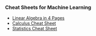 ### Cheat Sheets for Machine Learning  

- [Linear Algebra in 4 Pages](http://www.souravsengupta.com/cds2016/lectures/Savov_Notes.pdf)
- [Calculus Cheat Sheet](http://tutorial.math.lamar.edu/pdf/Calculus_Cheat_Sheet_All.pdf)
- [Statistics Cheat Sheet](http://web.mit.edu/~csvoss/Public/usabo/stats_handout.pdf)

